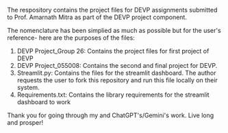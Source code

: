 The respository contains the project files for DEVP assignments submitted to Prof. Amarnath Mitra as part of the DEVP project component.

The nomenclature has been simplied as much as possible but for the user's reference- here are the purposes of the files:
1. DEVP Project_Group 26: Contains the project files for first project of DEVP
2. DEVP Project_055008: Contains the second and final project for DEVP.
3. Streamlit.py: Contains the files for the streamlit dashboard. The author requests the user to fork this repository and run this file locally on their system.
4. Requirements.txt: Contains the library requirements for the streamlit dashboard to work

Thank you for going through my and ChatGPT's/Gemini's work. Live long and prosper! 

